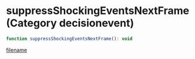 # suppressShockingEventsNextFrame (Category decisionevent)

```js
function suppressShockingEventsNextFrame(): void
```

[filename](suppressShockingEventsNextFrame_m.md ':include')